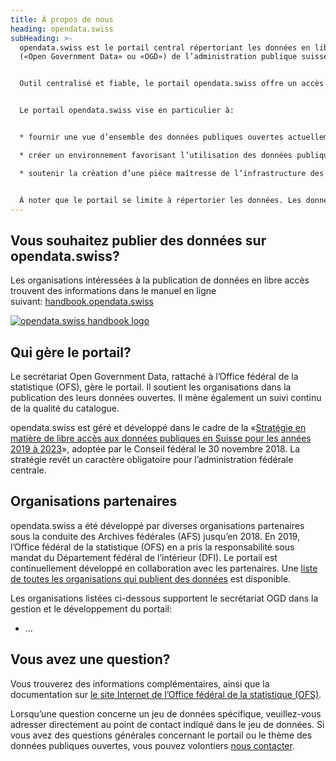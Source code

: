 ```yaml
---
title: À propos de nous
heading: opendata.swiss
subHeading: >-
  opendata.swiss est le portail central répertoriant les données en libre accès
  («Open Government Data» ou «OGD») de l’administration publique suisse.


  Outil centralisé et fiable, le portail opendata.swiss offre un accès simple aux données publiques de la Confédération, des cantons et des communes. Pour autant qu’un intérêt public le justifie, il répertorie aussi des données de tiers – entreprises parapubliques ou acteurs privés assumant des tâches pour le compte de la Confédération, des cantons ou des communes –, y compris lorsque les données en question sont déjà répertoriées sur d’autres portails.


  Le portail opendata.swiss vise en particulier à:


  * fournir une vue d’ensemble des données publiques ouvertes actuellement publiées en Suisse, afin de faciliter l’échange entre fournisseur et utilisateurs des données;

  * créer un environnement favorisant l’utilisation des données publiques;

  * soutenir la création d’une pièce maîtresse de l’infrastructure des données suisses.


  À noter que le portail se limite à répertorier les données. Les données sont hébergées par leur propriétaire. Ce qui évite de fait toute redondance. En règle générale, aucune donnée personnelle n’est publiée dans le cadre de l’Open Government Data. Il s’agit de données agrégées et anonymisées qui ne permettent pas d’identifier les personnes concernées. En effet, c’est une condition sine qua non pour pouvoir proposer ces données.
---
```

## Vous souhaitez publier des données sur opendata.swiss?

Les organisations intéressées à la publication de données en libre accès trouvent des informations dans le manuel en ligne suivant: [handbook.opendata.swiss](/handbook)

[![opendata.swiss handbook logo](/img/handbook_logo.png "opendata.swiss handbook logo")](/handbook)

## Qui gère le portail?

Le secrétariat Open Government Data, rattaché à l’Office fédéral de la statistique (OFS), gère le portail. Il soutient les organisations dans la publication des leurs données ouvertes. Il mène également un suivi continu de la qualité du catalogue.

opendata.swiss est géré et développé dans le cadre de la «[Stratégie en matière de libre accès aux données publiques en Suisse pour les années 2019 à 2023](https://www.news.admin.ch/fr/nsb?id=73188)», adoptée par le Conseil fédéral le 30 novembre 2018. La stratégie revêt un caractère obligatoire pour l’administration fédérale centrale.

## Organisations partenaires

opendata.swiss a été développé par diverses organisations partenaires sous la conduite des Archives fédérales (AFS) jusqu’en 2018. En 2019, l’Office fédéral de la statistique (OFS) en a pris la responsabilité sous mandat du Département fédéral de l’intérieur (DFI). Le portail est continuellement développé en collaboration avec les partenaires. Une [liste de toutes les organisations qui publient des données](http://localhost:3000/fr/organisations) est disponible.

Les organisations listées ci-dessous supportent le secrétariat OGD dans la gestion et le développement du portail:

* ...

## Vous avez une question?

Vous trouverez des informations complémentaires, ainsi que la documentation sur [le site Internet de l’Office fédéral de la statistique (OFS)](https://www.bfs.admin.ch/bfs/fr/home/services/ogd/documentation.html).

Lorsqu’une question concerne un jeu de données spécifique, veuillez-vous adresser directement au point de contact indiqué dans le jeu de données. Si vous avez des questions générales concernant le portail ou le thème des données publiques ouvertes, vous pouvez volontiers [nous contacter](http://localhost:3000/fr/contact).
